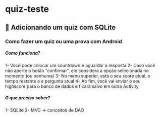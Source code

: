 # quiz-teste
## :iphone: Adicionando um quiz com SQLite

### Como fazer um quiz ou uma prova com Android

##### Como funciona?
1- Você pode colocar um countdown e aguardar a resposta
2- Caso você não aperte o botão "confirmar", ele considera a opção selecionada no momento (ou nenhuma)
3- No menu superior, está o seu score atual, o tempo restante e a pergunta atual
4- Ao fim, você vai enviar o seu highscore para o banco de dados e ficará salvo em outra Activity

##### O que preciso saber?
1- SQLite
2- MVC -> conceitos de DAO
